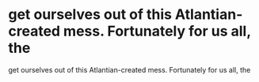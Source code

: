 # get ourselves out of this Atlantian-created mess. Fortunately for us all, the

get ourselves out of this Atlantian-created mess. Fortunately for us all, the